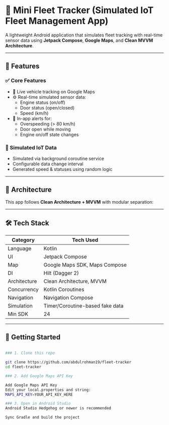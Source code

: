 # 🚗 Mini Fleet Tracker (Simulated IoT Fleet Management App)

A lightweight Android application that simulates fleet tracking with real-time sensor data using **Jetpack Compose**, **Google Maps**, and **Clean MVVM Architecture**.

---

## 📱 Features

### ✅ Core Features
- 📍 Live vehicle tracking on Google Maps
- ⚙️ Real-time simulated sensor data:
  - Engine status (on/off)
  - Door status (open/closed)
  - Speed (km/h)
- 🚨 In-app alerts for:
  - Overspeeding (> 80 km/h)
  - Door open while moving
  - Engine on/off state changes

### 🧪 Simulated IoT Data
- Simulated via background coroutine service
- Configurable data change interval
- Generated speed & statuses using random logic

---

## 🧠 Architecture

This app follows **Clean Architecture + MVVM** with modular separation:


---

## 🛠️ Tech Stack

| Category       | Tech Used                            |
|----------------|--------------------------------------|
| Language       | Kotlin                               |
| UI             | Jetpack Compose                      |
| Map            | Google Maps SDK, Maps Compose        |
| DI             | Hilt (Dagger 2)                      |
| Architecture   | Clean Architecture, MVVM             |
| Concurrency    | Kotlin Coroutines                    |
| Navigation     | Navigation Compose                   |
| Simulation     | Timer/Coroutine-based fake data      |
| Min SDK        | 24                                   |

---

## 🚀 Getting Started
```bash

### 1. Clone this repo

git clone https://github.com/abdulrohman19/fleet-tracker
cd fleet-tracker

### 2. Add Google Maps API Key

Add Google Maps API Key
Edit your local.properties and string:
MAPS_API_KEY=YOUR_API_KEY_HERE

### 3. Open in Android Studio
Android Studio Hedgehog or newer is recommended

Sync Gradle and build the project



